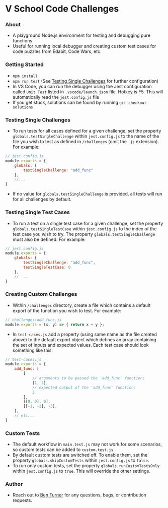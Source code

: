 # V School Code Challenges

### About
- A playground Node.js environment for testing and debugging pure functions. 
- Useful for running local debugger and creating custom test cases for code puzzles from Edabit, Code Wars, etc. 

### Getting Started
- `npm install`
- `npm run test` (See [Testing Single Challenges](#testing-single-challenges) for further configuration)
- In VS Code, you can run the debugger using the Jest configuration called `Unit Test` listed in `.vscode/launch.json` file. Hotkey is F5. This will automatically read the `jest.config.js` file
- If you get stuck, solutions can be found by running `git checkout solutions`

### Testing Single Challenges
- To run tests for all cases defined for a given challenge, set the property `globals.testSingleChallenge` within `jest.config.js` to the name of the file you wish to test as defined in `/challenges` (omit the `.js` extension). For example: 
```js
// jest.config.js
module.exports = {
    globals: {
        testSingleChallenge: "add_func"
    },
    //...
}
```
- If no value for `globals.testSingleChallenge` is provided, all tests will run for all challenges by default.

### Testing Single Test Cases
- To run a test on a single test case for a given challenge, set the property `globals.testSingleTestCase` within `jest.config.js` to the index of the test case you wish to try. The property `globals.testSingleChallenge` must also be defined. For example: 
```js
// jest.config.js
module.exports = {
    globals: {
        testSingleChallenge: "add_func",
        testSingleTestCase: 0
    },
    // ...
}
```

### Creating Custom Challenges
- Within `/challenges` directory, create a file which contains a default export of the function you wish to test. For example:
```js
// challenges/add_func.js
module.exports = (x, y) => { return x + y };
```

- In `test-cases.js` add a property (using same name as the file created above) to the default export object which defines an array containing the set of inputs and expected values. Each test case should look something like this:

```js
// test-cases.js
module.exports = {
    add_func: [
        [
            // arguments to be passed the 'add_func' function:
            [1, 2], 
            // expected output of the 'add_func' function:
            3
        ],
        [[0, 0], 0],
        [[-1, -2], -3],
    ],
    // etc...
}
```

### Custom Tests
- The default workflow in `main.test.js` may not work for some scenarios, so custom tests can be added to `custom.test.js`.
- By default custom tests are switched off. To enable them, set the property `globals.skipCustomTests` within `jest.config.js` to `false`.
- To run only custom tests, set the property `globals.runCustomTestsOnly` within `jest.config.js` to `true`. This will override the other settings.

### Author
- Reach out to [Ben Turner](bbgrabbag@gmail.com) for any questions, bugs, or contribution requests.